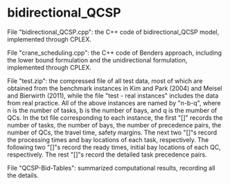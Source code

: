 # bidirectional_QCSP

File "bidirectional_QCSP.cpp": the C++ code of bidirectional_QCSP model, implemented through CPLEX.

File "crane_scheduling.cpp": the C++ code of Benders approach, including the lower bound formulation and the unidirectional formulation, implemented through CPLEX.

File "test.zip": the compressed file of all test data, most of which are obtained from the benchmark instances in Kim and Park (2004) and Meisel and Bierwirth (2011), while the file "test - real instances" includes the data from real practice. All of the above instances are named by "n-b-q", where n is the number of tasks, b is the number of bays, and q is the mumber of QCs. In the txt file corresponding to each instance, the first "[]" records the number of tasks, the number of bays, the number of precedence pairs, the number of QCs, the travel time, safety margins. The next two "[]"s record the processing times and bay locations of each task, respectively. The following two "[]"s record the ready times, initial bay locations of each QC, respectively. The rest "[]"s record the detailed task precedence pairs. 


File "QCSP-Bid-Tables": summarized computational results, recording all the details.
